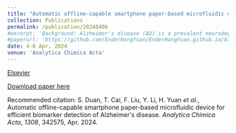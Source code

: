 ```yaml
---
title: "Automatic offline-capable smartphone paper-based microfluidic device for efficient biomarker detection of Alzheimer's disease"
collection: Publications
permalink: /publication/20240406
#excerpt: 'Background: Alzheimer's disease (AD) is a prevalent neurodegenerative disease with no effective treatment. Efficient and rapid detection plays a crucial role in mitigating and managing AD progression. Deep learning-assisted smartphone-based microfluidic paper analysis devices (μPADs) offer the advantages of low cost, good sensitivity, and rapid detection, providing a strategic pathway to address large-scale disease screening in resource-limited areas. However, existing smartphone-based detection platforms usually rely on large devices or cloud servers for data transfer and processing. Additionally, the implementation of automated colorimetric enzyme-linked immunoassay (c-ELISA) on μPADs can further facilitate the realization of smartphone μPADs platforms for efficient disease detection. Results: This paper introduces a new deep learning-assisted offline smartphone platform for early AD screening, offering rapid disease detection in low-resource areas. The proposed platform features a simple mechanical rotating structure controlled by a smartphone, enabling fully automated c-ELISA on μPADs. Our platform successfully applied sandwich c-ELISA for detecting the β-amyloid peptide 1–42 (Aβ 1–42, a crucial AD biomarker) and demonstrated its efficacy in 38 artificial plasma samples (healthy: 19, unhealthy: 19, N = 6). Moreover, we employed the YOLOv5 deep learning model and achieved an impressive 97 % accuracy on a dataset of 1824 images, which is 10.16 % higher than the traditional method of curve-fitting results. The trained YOLOv5 model was seamlessly integrated into the smartphone using the NCNN (Tencent's Neural Network Inference Framework), enabling deep learning-assisted offline detection. A user-friendly smartphone application was developed to control the entire process, realizing a streamlined “samples in, answers out” approach. Significance: This deep learning-assisted, low-cost, user-friendly, highly stable, and rapid-response automated offline smartphone-based detection platform represents a good advancement in point-of-care testing (POCT). Moreover, our platform provides a feasible approach for efficient AD detection by examining the level of Aβ 1–42, particularly in areas with low resources and limited communication infrastructure.'
#paperurl: 'https://github.com/EnderHangYuan/EnderHangYuan.github.io/blob/master/_publications/2024-4-2-Automatic%20offline-capable%20smartphone%20paper-based%20microfluidic%20device%20for%20efficient%20biomarker%20detection%20of%20Alzheimer's%20disease%20detection.pdf'
date: 4-6 Apr. 2024
venue: 'Analytica Chimica Acta'
---
```


[Elsevier](https://www.sciencedirect.com/science/article/pii/S0003267024003763?via%3Dihub#fig2)

[Download paper here](https://github.com/EnderHangYuan/EnderHangYuan.github.io/blob/master/_publications/2024-4-2-Automatic%20offline-capable%20smartphone%20paper-based%20microfluidic%20device%20for%20efficient%20biomarker%20detection%20of%20Alzheimer's%20disease%20detection.pdf)

Recommended citation: S. Duan, T. Cai, F. Liu, Y. Li, H. Yuan _et al._, Automatic offline-capable smartphone paper-based microfluidic device for efficient biomarker detection of Alzheimer's disease. _Analytica Chimica Acta_, _1308_, 342575, Apr. 2024.
